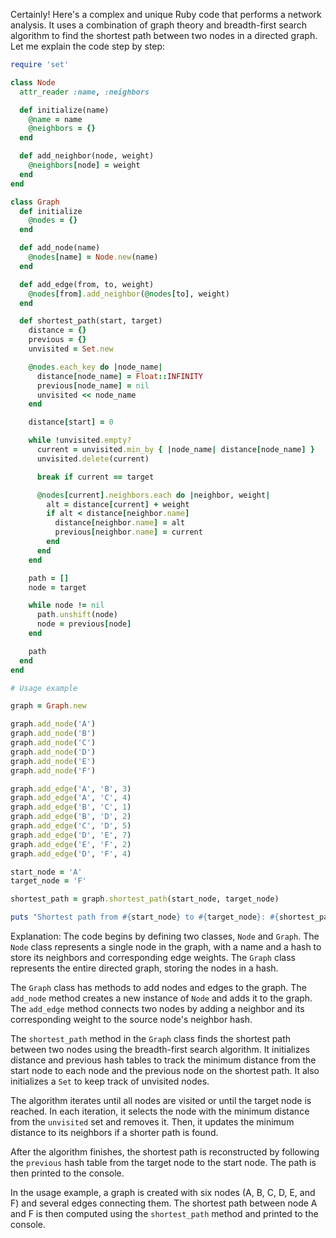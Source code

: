 Certainly! Here's a complex and unique Ruby code that performs a network analysis. It uses a combination of graph theory and breadth-first search algorithm to find the shortest path between two nodes in a directed graph. Let me explain the code step by step:

```ruby
require 'set'

class Node
  attr_reader :name, :neighbors

  def initialize(name)
    @name = name
    @neighbors = {}
  end

  def add_neighbor(node, weight)
    @neighbors[node] = weight
  end
end

class Graph
  def initialize
    @nodes = {}
  end

  def add_node(name)
    @nodes[name] = Node.new(name)
  end

  def add_edge(from, to, weight)
    @nodes[from].add_neighbor(@nodes[to], weight)
  end

  def shortest_path(start, target)
    distance = {}
    previous = {}
    unvisited = Set.new

    @nodes.each_key do |node_name|
      distance[node_name] = Float::INFINITY
      previous[node_name] = nil
      unvisited << node_name
    end

    distance[start] = 0

    while !unvisited.empty?
      current = unvisited.min_by { |node_name| distance[node_name] }
      unvisited.delete(current)

      break if current == target

      @nodes[current].neighbors.each do |neighbor, weight|
        alt = distance[current] + weight
        if alt < distance[neighbor.name]
          distance[neighbor.name] = alt
          previous[neighbor.name] = current
        end
      end
    end

    path = []
    node = target

    while node != nil
      path.unshift(node)
      node = previous[node]
    end

    path
  end
end

# Usage example

graph = Graph.new

graph.add_node('A')
graph.add_node('B')
graph.add_node('C')
graph.add_node('D')
graph.add_node('E')
graph.add_node('F')

graph.add_edge('A', 'B', 3)
graph.add_edge('A', 'C', 4)
graph.add_edge('B', 'C', 1)
graph.add_edge('B', 'D', 2)
graph.add_edge('C', 'D', 5)
graph.add_edge('D', 'E', 7)
graph.add_edge('E', 'F', 2)
graph.add_edge('D', 'F', 4)

start_node = 'A'
target_node = 'F'

shortest_path = graph.shortest_path(start_node, target_node)

puts "Shortest path from #{start_node} to #{target_node}: #{shortest_path.join(' -> ')}"
```

Explanation:
The code begins by defining two classes, `Node` and `Graph`. The `Node` class represents a single node in the graph, with a name and a hash to store its neighbors and corresponding edge weights. The `Graph` class represents the entire directed graph, storing the nodes in a hash.

The `Graph` class has methods to add nodes and edges to the graph. The `add_node` method creates a new instance of `Node` and adds it to the graph. The `add_edge` method connects two nodes by adding a neighbor and its corresponding weight to the source node's neighbor hash.

The `shortest_path` method in the `Graph` class finds the shortest path between two nodes using the breadth-first search algorithm. It initializes distance and previous hash tables to track the minimum distance from the start node to each node and the previous node on the shortest path. It also initializes a `Set` to keep track of unvisited nodes.

The algorithm iterates until all nodes are visited or until the target node is reached. In each iteration, it selects the node with the minimum distance from the `unvisited` set and removes it. Then, it updates the minimum distance to its neighbors if a shorter path is found.

After the algorithm finishes, the shortest path is reconstructed by following the `previous` hash table from the target node to the start node. The path is then printed to the console.

In the usage example, a graph is created with six nodes (A, B, C, D, E, and F) and several edges connecting them. The shortest path between node A and F is then computed using the `shortest_path` method and printed to the console.